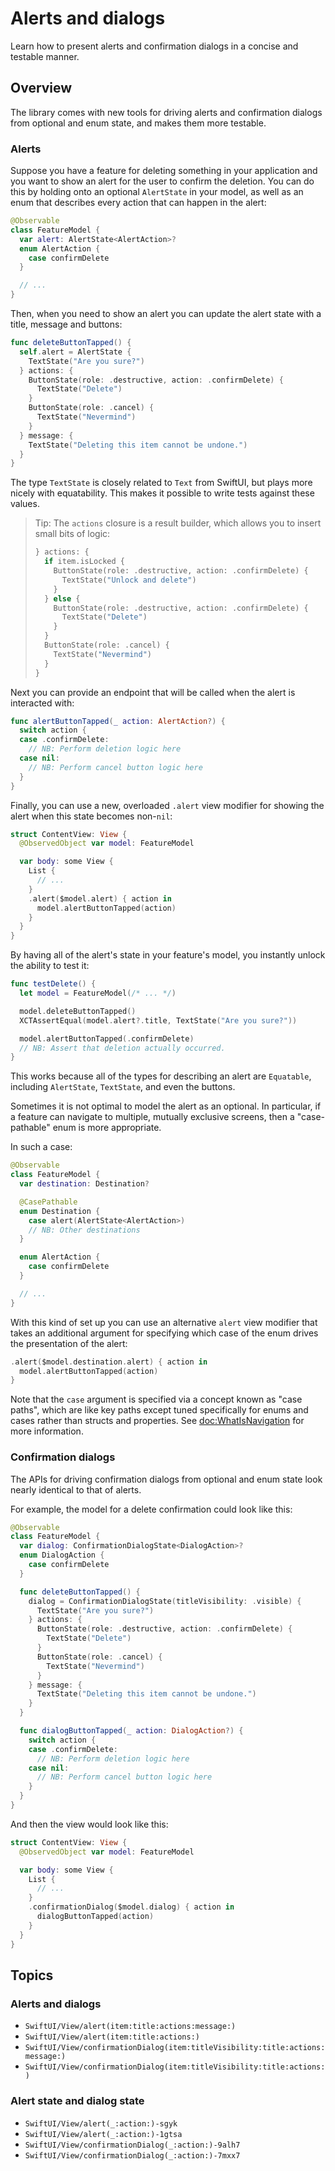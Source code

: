 # Alerts and dialogs

Learn how to present alerts and confirmation dialogs in a concise and testable manner.

## Overview

The library comes with new tools for driving alerts and confirmation dialogs from optional and enum
state, and makes them more testable.

### Alerts

Suppose you have a feature for deleting something in your application and you want to show an alert
for the user to confirm the deletion. You can do this by holding onto an optional `AlertState` in
your model, as well as an enum that describes every action that can happen in the alert:


```swift
@Observable
class FeatureModel {
  var alert: AlertState<AlertAction>?
  enum AlertAction {
    case confirmDelete
  }

  // ...
}
```

Then, when you need to show an alert you can update the alert state with a title, message and
buttons:

```swift
func deleteButtonTapped() {
  self.alert = AlertState {
    TextState("Are you sure?")
  } actions: {
    ButtonState(role: .destructive, action: .confirmDelete) {
      TextState("Delete")
    }
    ButtonState(role: .cancel) {
      TextState("Nevermind")
    }
  } message: {
    TextState("Deleting this item cannot be undone.")
  }
}
```

The type `TextState` is closely related to `Text` from SwiftUI, but plays more nicely with
equatability. This makes it possible to write tests against these values.

> Tip: The `actions` closure is a result builder, which allows you to insert small bits of logic:
> ```swift
> } actions: {
>   if item.isLocked {
>     ButtonState(role: .destructive, action: .confirmDelete) {
>       TextState("Unlock and delete")
>     }
>   } else {
>     ButtonState(role: .destructive, action: .confirmDelete) {
>       TextState("Delete")
>     }
>   }
>   ButtonState(role: .cancel) {
>     TextState("Nevermind")
>   }
> }
> ```

Next you can provide an endpoint that will be called when the alert is interacted with:

```swift
func alertButtonTapped(_ action: AlertAction?) {
  switch action {
  case .confirmDelete:
    // NB: Perform deletion logic here
  case nil:
    // NB: Perform cancel button logic here
  }
}
```

Finally, you can use a new, overloaded `.alert` view modifier for showing the alert when this state
becomes non-`nil`:

```swift
struct ContentView: View {
  @ObservedObject var model: FeatureModel

  var body: some View {
    List {
      // ...
    }
    .alert($model.alert) { action in
      model.alertButtonTapped(action)
    }
  }
}
```

By having all of the alert's state in your feature's model, you instantly unlock the ability to test
it:

```swift
func testDelete() {
  let model = FeatureModel(/* ... */)

  model.deleteButtonTapped()
  XCTAssertEqual(model.alert?.title, TextState("Are you sure?"))

  model.alertButtonTapped(.confirmDelete)
  // NB: Assert that deletion actually occurred.
}
```

This works because all of the types for describing an alert are `Equatable`, including `AlertState`,
`TextState`, and even the buttons.

Sometimes it is not optimal to model the alert as an optional. In particular, if a feature can
navigate to multiple, mutually exclusive screens, then a "case-pathable" enum is more appropriate.

In such a case:

```swift
@Observable
class FeatureModel {
  var destination: Destination?

  @CasePathable
  enum Destination {
    case alert(AlertState<AlertAction>)
    // NB: Other destinations
  }

  enum AlertAction {
    case confirmDelete
  }

  // ...
}
```

With this kind of set up you can use an alternative `alert` view modifier that takes an additional
argument for specifying which case of the enum drives the presentation of the alert:

```swift
.alert($model.destination.alert) { action in
  model.alertButtonTapped(action)
}
```

Note that the `case` argument is specified via a concept known as "case paths", which are like
key paths except tuned specifically for enums and cases rather than structs and properties. See
<doc:WhatIsNavigation> for more information.

### Confirmation dialogs

The APIs for driving confirmation dialogs from optional and enum state look nearly identical to that
of alerts.

For example, the model for a delete confirmation could look like this:

```swift
@Observable
class FeatureModel {
  var dialog: ConfirmationDialogState<DialogAction>?
  enum DialogAction {
    case confirmDelete
  }

  func deleteButtonTapped() {
    dialog = ConfirmationDialogState(titleVisibility: .visible) {
      TextState("Are you sure?")
    } actions: {
      ButtonState(role: .destructive, action: .confirmDelete) {
        TextState("Delete")
      }
      ButtonState(role: .cancel) {
        TextState("Nevermind")
      }
    } message: {
      TextState("Deleting this item cannot be undone.")
    }
  }

  func dialogButtonTapped(_ action: DialogAction?) {
    switch action {
    case .confirmDelete:
      // NB: Perform deletion logic here
    case nil:
      // NB: Perform cancel button logic here
    }
  }
}
```

And then the view would look like this:

```swift
struct ContentView: View {
  @ObservedObject var model: FeatureModel

  var body: some View {
    List {
      // ...
    }
    .confirmationDialog($model.dialog) { action in
      dialogButtonTapped(action)
    }
  }
}
```

## Topics

### Alerts and dialogs

- ``SwiftUI/View/alert(item:title:actions:message:)``
- ``SwiftUI/View/alert(item:title:actions:)``
- ``SwiftUI/View/confirmationDialog(item:titleVisibility:title:actions:message:)``
- ``SwiftUI/View/confirmationDialog(item:titleVisibility:title:actions:)``

### Alert state and dialog state

- ``SwiftUI/View/alert(_:action:)-sgyk``
- ``SwiftUI/View/alert(_:action:)-1gtsa``
- ``SwiftUI/View/confirmationDialog(_:action:)-9alh7``
- ``SwiftUI/View/confirmationDialog(_:action:)-7mxx7``
